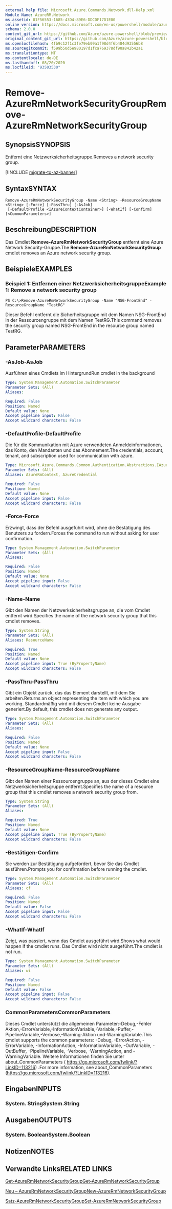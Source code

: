 ```yaml
---
external help file: Microsoft.Azure.Commands.Network.dll-Help.xml
Module Name: AzureRM.Network
ms.assetid: 01F56553-1685-43D4-89E6-DDCDF17D1E00
online version: https://docs.microsoft.com/en-us/powershell/module/azurerm.network/remove-azurermnetworksecuritygroup
schema: 2.0.0
content_git_url: https://github.com/Azure/azure-powershell/blob/preview/src/ResourceManager/Network/Commands.Network/help/Remove-AzureRmNetworkSecurityGroup.md
original_content_git_url: https://github.com/Azure/azure-powershell/blob/preview/src/ResourceManager/Network/Commands.Network/help/Remove-AzureRmNetworkSecurityGroup.md
ms.openlocfilehash: 4fb9c12f1c3fe79eb09a1f98d4f6b484d93556b8
ms.sourcegitcommit: f599b50d5e980197d1fca769378df90a842b42a1
ms.translationtype: MT
ms.contentlocale: de-DE
ms.lasthandoff: 08/20/2020
ms.locfileid: "93503530"
---
```

# <span data-ttu-id="c7a81-101">Remove-AzureRmNetworkSecurityGroup</span><span class="sxs-lookup"><span data-stu-id="c7a81-101">Remove-AzureRmNetworkSecurityGroup</span></span>

## <span data-ttu-id="c7a81-102">Synopsis</span><span class="sxs-lookup"><span data-stu-id="c7a81-102">SYNOPSIS</span></span>
<span data-ttu-id="c7a81-103">Entfernt eine Netzwerksicherheitsgruppe.</span><span class="sxs-lookup"><span data-stu-id="c7a81-103">Removes a network security group.</span></span>

[!INCLUDE [migrate-to-az-banner](../../includes/migrate-to-az-banner.md)]

## <span data-ttu-id="c7a81-104">Syntax</span><span class="sxs-lookup"><span data-stu-id="c7a81-104">SYNTAX</span></span>

```
Remove-AzureRmNetworkSecurityGroup -Name <String> -ResourceGroupName <String> [-Force] [-PassThru] [-AsJob]
 [-DefaultProfile <IAzureContextContainer>] [-WhatIf] [-Confirm] [<CommonParameters>]
```

## <span data-ttu-id="c7a81-105">Beschreibung</span><span class="sxs-lookup"><span data-stu-id="c7a81-105">DESCRIPTION</span></span>
<span data-ttu-id="c7a81-106">Das Cmdlet **Remove-AzureRmNetworkSecurityGroup** entfernt eine Azure Network Security-Gruppe.</span><span class="sxs-lookup"><span data-stu-id="c7a81-106">The **Remove-AzureRmNetworkSecurityGroup** cmdlet removes an Azure network security group.</span></span>

## <span data-ttu-id="c7a81-107">Beispiele</span><span class="sxs-lookup"><span data-stu-id="c7a81-107">EXAMPLES</span></span>

### <span data-ttu-id="c7a81-108">Beispiel 1: Entfernen einer Netzwerksicherheitsgruppe</span><span class="sxs-lookup"><span data-stu-id="c7a81-108">Example 1: Remove a network security group</span></span>
```
PS C:\>Remove-AzureRmNetworkSecurityGroup -Name "NSG-FrontEnd" -ResourceGroupName "TestRG"
```

<span data-ttu-id="c7a81-109">Dieser Befehl entfernt die Sicherheitsgruppe mit dem Namen NSG-FrontEnd in der Ressourcengruppe mit dem Namen TestRG.</span><span class="sxs-lookup"><span data-stu-id="c7a81-109">This command removes the security group named NSG-FrontEnd in the resource group named TestRG.</span></span>

## <span data-ttu-id="c7a81-110">Parameter</span><span class="sxs-lookup"><span data-stu-id="c7a81-110">PARAMETERS</span></span>

### <span data-ttu-id="c7a81-111">-AsJob</span><span class="sxs-lookup"><span data-stu-id="c7a81-111">-AsJob</span></span>
<span data-ttu-id="c7a81-112">Ausführen eines Cmdlets im Hintergrund</span><span class="sxs-lookup"><span data-stu-id="c7a81-112">Run cmdlet in the background</span></span>

```yaml
Type: System.Management.Automation.SwitchParameter
Parameter Sets: (All)
Aliases:

Required: False
Position: Named
Default value: None
Accept pipeline input: False
Accept wildcard characters: False
```

### <span data-ttu-id="c7a81-113">-DefaultProfile</span><span class="sxs-lookup"><span data-stu-id="c7a81-113">-DefaultProfile</span></span>
<span data-ttu-id="c7a81-114">Die für die Kommunikation mit Azure verwendeten Anmeldeinformationen, das Konto, den Mandanten und das Abonnement.</span><span class="sxs-lookup"><span data-stu-id="c7a81-114">The credentials, account, tenant, and subscription used for communication with azure.</span></span>

```yaml
Type: Microsoft.Azure.Commands.Common.Authentication.Abstractions.IAzureContextContainer
Parameter Sets: (All)
Aliases: AzureRmContext, AzureCredential

Required: False
Position: Named
Default value: None
Accept pipeline input: False
Accept wildcard characters: False
```

### <span data-ttu-id="c7a81-115">-Force</span><span class="sxs-lookup"><span data-stu-id="c7a81-115">-Force</span></span>
<span data-ttu-id="c7a81-116">Erzwingt, dass der Befehl ausgeführt wird, ohne die Bestätigung des Benutzers zu fordern.</span><span class="sxs-lookup"><span data-stu-id="c7a81-116">Forces the command to run without asking for user confirmation.</span></span>

```yaml
Type: System.Management.Automation.SwitchParameter
Parameter Sets: (All)
Aliases:

Required: False
Position: Named
Default value: None
Accept pipeline input: False
Accept wildcard characters: False
```

### <span data-ttu-id="c7a81-117">-Name</span><span class="sxs-lookup"><span data-stu-id="c7a81-117">-Name</span></span>
<span data-ttu-id="c7a81-118">Gibt den Namen der Netzwerksicherheitsgruppe an, die vom Cmdlet entfernt wird.</span><span class="sxs-lookup"><span data-stu-id="c7a81-118">Specifies the name of the network security group that this cmdlet removes.</span></span>

```yaml
Type: System.String
Parameter Sets: (All)
Aliases: ResourceName

Required: True
Position: Named
Default value: None
Accept pipeline input: True (ByPropertyName)
Accept wildcard characters: False
```

### <span data-ttu-id="c7a81-119">-PassThru</span><span class="sxs-lookup"><span data-stu-id="c7a81-119">-PassThru</span></span>
<span data-ttu-id="c7a81-120">Gibt ein Objekt zurück, das das Element darstellt, mit dem Sie arbeiten.</span><span class="sxs-lookup"><span data-stu-id="c7a81-120">Returns an object representing the item with which you are working.</span></span>
<span data-ttu-id="c7a81-121">Standardmäßig wird mit diesem Cmdlet keine Ausgabe generiert.</span><span class="sxs-lookup"><span data-stu-id="c7a81-121">By default, this cmdlet does not generate any output.</span></span>

```yaml
Type: System.Management.Automation.SwitchParameter
Parameter Sets: (All)
Aliases:

Required: False
Position: Named
Default value: None
Accept pipeline input: False
Accept wildcard characters: False
```

### <span data-ttu-id="c7a81-122">-ResourceGroupName</span><span class="sxs-lookup"><span data-stu-id="c7a81-122">-ResourceGroupName</span></span>
<span data-ttu-id="c7a81-123">Gibt den Namen einer Ressourcengruppe an, aus der dieses Cmdlet eine Netzwerksicherheitsgruppe entfernt.</span><span class="sxs-lookup"><span data-stu-id="c7a81-123">Specifies the name of a resource group that this cmdlet removes a network security group from.</span></span>

```yaml
Type: System.String
Parameter Sets: (All)
Aliases:

Required: True
Position: Named
Default value: None
Accept pipeline input: True (ByPropertyName)
Accept wildcard characters: False
```

### <span data-ttu-id="c7a81-124">-Bestätigen</span><span class="sxs-lookup"><span data-stu-id="c7a81-124">-Confirm</span></span>
<span data-ttu-id="c7a81-125">Sie werden zur Bestätigung aufgefordert, bevor Sie das Cmdlet ausführen.</span><span class="sxs-lookup"><span data-stu-id="c7a81-125">Prompts you for confirmation before running the cmdlet.</span></span>

```yaml
Type: System.Management.Automation.SwitchParameter
Parameter Sets: (All)
Aliases: cf

Required: False
Position: Named
Default value: False
Accept pipeline input: False
Accept wildcard characters: False
```

### <span data-ttu-id="c7a81-126">-WhatIf</span><span class="sxs-lookup"><span data-stu-id="c7a81-126">-WhatIf</span></span>
<span data-ttu-id="c7a81-127">Zeigt, was passiert, wenn das Cmdlet ausgeführt wird.</span><span class="sxs-lookup"><span data-stu-id="c7a81-127">Shows what would happen if the cmdlet runs.</span></span>
<span data-ttu-id="c7a81-128">Das Cmdlet wird nicht ausgeführt.</span><span class="sxs-lookup"><span data-stu-id="c7a81-128">The cmdlet is not run.</span></span>

```yaml
Type: System.Management.Automation.SwitchParameter
Parameter Sets: (All)
Aliases: wi

Required: False
Position: Named
Default value: False
Accept pipeline input: False
Accept wildcard characters: False
```

### <span data-ttu-id="c7a81-129">CommonParameters</span><span class="sxs-lookup"><span data-stu-id="c7a81-129">CommonParameters</span></span>
<span data-ttu-id="c7a81-130">Dieses Cmdlet unterstützt die allgemeinen Parameter:-Debug,-Fehler Aktion,-ErrorVariable,-InformationVariable,-Variable,-Puffer,-PipelineVariable,-Verbose,-Warning-Aktion und-WarningVariable.</span><span class="sxs-lookup"><span data-stu-id="c7a81-130">This cmdlet supports the common parameters: -Debug, -ErrorAction, -ErrorVariable, -InformationAction, -InformationVariable, -OutVariable, -OutBuffer, -PipelineVariable, -Verbose, -WarningAction, and -WarningVariable.</span></span> <span data-ttu-id="c7a81-131">Weitere Informationen finden Sie unter about_CommonParameters ( https://go.microsoft.com/fwlink/?LinkID=113216) .</span><span class="sxs-lookup"><span data-stu-id="c7a81-131">For more information, see about_CommonParameters (https://go.microsoft.com/fwlink/?LinkID=113216).</span></span>

## <span data-ttu-id="c7a81-132">Eingaben</span><span class="sxs-lookup"><span data-stu-id="c7a81-132">INPUTS</span></span>

### <span data-ttu-id="c7a81-133">System. String</span><span class="sxs-lookup"><span data-stu-id="c7a81-133">System.String</span></span>

## <span data-ttu-id="c7a81-134">Ausgaben</span><span class="sxs-lookup"><span data-stu-id="c7a81-134">OUTPUTS</span></span>

### <span data-ttu-id="c7a81-135">System. Boolean</span><span class="sxs-lookup"><span data-stu-id="c7a81-135">System.Boolean</span></span>

## <span data-ttu-id="c7a81-136">Notizen</span><span class="sxs-lookup"><span data-stu-id="c7a81-136">NOTES</span></span>

## <span data-ttu-id="c7a81-137">Verwandte Links</span><span class="sxs-lookup"><span data-stu-id="c7a81-137">RELATED LINKS</span></span>

[<span data-ttu-id="c7a81-138">Get-AzureRmNetworkSecurityGroup</span><span class="sxs-lookup"><span data-stu-id="c7a81-138">Get-AzureRmNetworkSecurityGroup</span></span>](./Get-AzureRmNetworkSecurityGroup.md)

[<span data-ttu-id="c7a81-139">Neu – AzureRmNetworkSecurityGroup</span><span class="sxs-lookup"><span data-stu-id="c7a81-139">New-AzureRmNetworkSecurityGroup</span></span>](./New-AzureRmNetworkSecurityGroup.md)

[<span data-ttu-id="c7a81-140">Satz-AzureRmNetworkSecurityGroup</span><span class="sxs-lookup"><span data-stu-id="c7a81-140">Set-AzureRmNetworkSecurityGroup</span></span>](./Set-AzureRmNetworkSecurityGroup.md)



